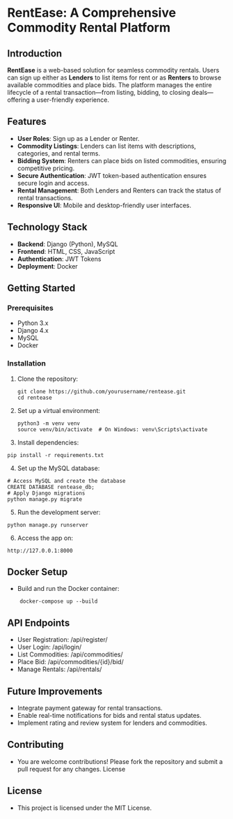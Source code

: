 # RentEase: A Comprehensive Commodity Rental Platform

## Introduction
**RentEase** is a web-based solution for seamless commodity rentals. Users can sign up either as **Lenders** to list items for rent or as **Renters** to browse available commodities and place bids. The platform manages the entire lifecycle of a rental transaction—from listing, bidding, to closing deals—offering a user-friendly experience.

## Features
- **User Roles**: Sign up as a Lender or Renter.
- **Commodity Listings**: Lenders can list items with descriptions, categories, and rental terms.
- **Bidding System**: Renters can place bids on listed commodities, ensuring competitive pricing.
- **Secure Authentication**: JWT token-based authentication ensures secure login and access.
- **Rental Management**: Both Lenders and Renters can track the status of rental transactions.
- **Responsive UI**: Mobile and desktop-friendly user interfaces.

## Technology Stack
- **Backend**: Django (Python), MySQL
- **Frontend**: HTML, CSS, JavaScript
- **Authentication**: JWT Tokens
- **Deployment**: Docker

## Getting Started

### Prerequisites
- Python 3.x
- Django 4.x
- MySQL
- Docker

### Installation

1. Clone the repository:
   ```
   git clone https://github.com/yourusername/rentease.git
   cd rentease
2. Set up a virtual environment:
   ```
   python3 -m venv venv
   source venv/bin/activate  # On Windows: venv\Scripts\activate
3. Install dependencies:
  ```
  pip install -r requirements.txt
  ```
4. Set up the MySQL database:
  ```
  # Access MySQL and create the database
  CREATE DATABASE rentease_db;
  # Apply Django migrations
  python manage.py migrate
```
5. Run the development server:
  ```
  python manage.py runserver
  ```
6. Access the app on:
  ```
  http://127.0.0.1:8000
  ```
## Docker Setup 
  - Build and run the Docker container:
```
    docker-compose up --build
```
## API Endpoints

  - User Registration: /api/register/
  - User Login: /api/login/
  - List Commodities: /api/commodities/
  - Place Bid: /api/commodities/{id}/bid/
  - Manage Rentals: /api/rentals/

## Future Improvements

  - Integrate payment gateway for rental transactions.
  - Enable real-time notifications for bids and rental status updates.
  - Implement rating and review system for lenders and commodities.

## Contributing

- You are welcome contributions! Please fork the repository and submit a pull request for any changes.
License
## License
- This project is licensed under the MIT License.
